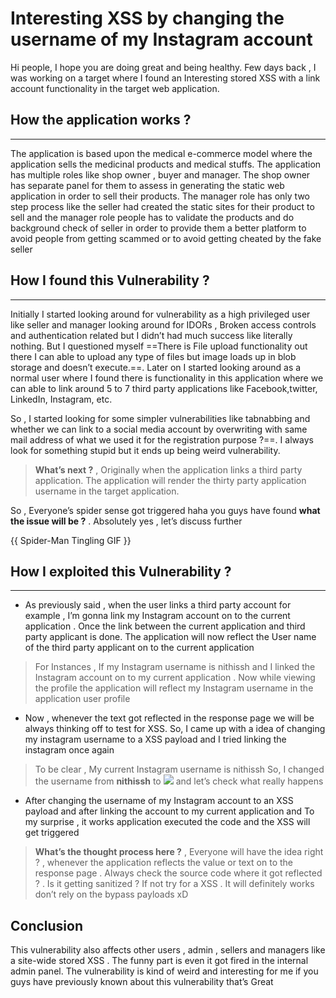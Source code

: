 # Interesting XSS by changing the username of my Instagram account 
Hi people, I hope you are doing great and being healthy. Few days back , I was working on a target where I found an Interesting stored XSS with a link account functionality in the target web application. 

## How the application works ?
- - - -
The application is based upon the medical e-commerce model where the application sells the medicinal products and medical stuffs. The application has multiple roles like shop owner , buyer and manager. The shop owner has separate panel for them to assess in generating the static web application in order to sell their products. The manager role has only two step process like the seller had created the static sites for their product to sell and the manager role people has to validate the products and do background check of seller in order to provide them a better platform to avoid people from getting scammed or to avoid getting cheated by the fake seller

## How I found this Vulnerability ?
- - - -
Initially I started looking around for vulnerability as a high privileged user like seller and manager looking around for IDORs , Broken access controls and authentication related but I didn’t had much success like literally nothing. But I questioned myself  ==There is File upload functionality out there I can able to upload any type of files but image loads up in blob storage and doesn’t execute.==. Later on I started looking around as a normal user where I found there is functionality in this application where we can able to link around 5 to 7 third party applications like Facebook,twitter, LinkedIn, Instagram, etc. 

So , I started looking for some simpler vulnerabilities like tabnabbing and whether we can link to a social media account by overwriting with same mail address of what we used it for the registration purpose ?==. I always look for something stupid but it ends up being weird vulnerability. 

> **What’s next ?** , Originally when the application links a third party application. The application will render the thirty party application username in the target application.  

So , Everyone’s spider sense got triggered haha you guys have found **what the issue will be ?** . Absolutely yes , let’s discuss further

{{ Spider-Man Tingling GIF }}

## How I exploited this Vulnerability ?
- - - -
* As previously said , when the user links a third party account for example , I’m gonna link my Instagram account on to the current application . Once the link between the current application and third party applicant is done. The application will now reflect the User name of the third party applicant on to the current application 

> For Instances , If my Instagram username is nithissh and I linked the Instagram account on to my current application . Now while viewing the profile the application will reflect my Instagram username in the application user profile  

* Now , whenever the text got reflected in the response page we will be always thinking off to test for XSS. So, I came up with a idea of changing my instagram username to a XSS payload and I tried linking the instagram once again 

> To be clear , My current Instagram username is nithissh So, I changed the username from **nithissh** to **<img src=a onerror=alert(document.domain)>** and let’s check what really happens  

* After changing the username of my Instagram account to an XSS payload and after linking the account to my current application and To my surprise , it works application executed the code and the XSS will get triggered 

> **What’s the thought process here ?** , Everyone will have the idea right ? , whenever the application reflects the value or text on to the response page . Always check the source code where it got reflected ? . Is it getting sanitized ? If not try for a XSS . It will definitely works don’t rely on the bypass payloads xD   

## Conclusion
This vulnerability also affects other users , admin , sellers and managers like a site-wide stored XSS . The funny part is even it got fired in the internal admin panel. The vulnerability is kind of weird and interesting for me if you guys have previously known about this vulnerability that’s Great
